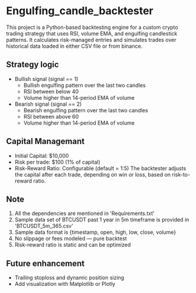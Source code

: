 # Engulfing_candle_backtester
This project is a Python-based backtesting engine for a custom crypto trading strategy that uses RSI, volume EMA, and engulfing candlestick patterns. It calculates risk-managed entries and simulates trades over historical data loaded in either CSV file or from binance.

## Strategy logic
* Bullish signal (signal == 1)
  * Bullish engulfing pattern over the last two candles
  * RSI between below 40
  * Volume higher than 14-period EMA of volume
* Bearish signal (signal == 2)
  * Bearish engulfing pattern over the last two candles
  * RSI between above 60
  * Volume higher than 14-period EMA of volume

## Capital Managemant
* Initial Capital: $10,000
* Risk per trade: $100 (1% of capital)
* Risk-Reward Ratio: Configurable (default = 1:5)
The backtester adjusts the capital after each trade, depending on win or loss, based on risk-to-reward ratio.

## Note
1) All the dependencies are mentioned in 'Requirements.txt'
2) Sample data set of BTCUSDT past 1 year in 5m timeframe is provided in 'BTCUSDT_5m_365.csv'
3) Sample data format is {timestamp, open, high, low, close, volume}
4) No slippage or fees modeled — pure backtest
5) Risk-reward ratio is static and can be optimized

## Future enhancement
* Trailing stoploss and dynamic position sizing
* Add visualization with Matplotlib or Plotly
  


    
